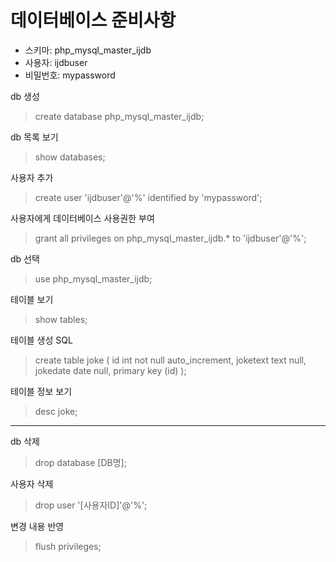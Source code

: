 # 데이터베이스 준비사항

- 스키마: php_mysql_master_ijdb
- 사용자: ijdbuser
- 비밀번호: mypassword


db 생성
> create database php_mysql_master_ijdb;

db 목록 보기
> show databases;

사용자 추가
> create user 'ijdbuser'@'%' identified by 'mypassword';

사용자에게 데이터베이스 사용권한 부여
> grant all privileges on php_mysql_master_ijdb.* to 'ijdbuser'@'%';

db 선택
> use php_mysql_master_ijdb;

테이블 보기
> show tables;


테이블 생성 SQL
> create table joke (
    id int not null auto_increment,
    joketext text null,
    jokedate date null,
    primary key (id)
  );

테이블 정보 보기
> desc joke;


-------------------------------------------------------------------------------

db 삭제
> drop database [DB명];

사용자 삭제
> drop user '[사용자ID]'@'%';

변경 내용 반영
> flush privileges;
